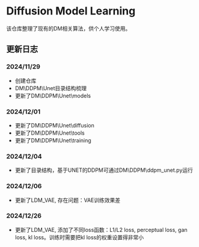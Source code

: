 # Diffusion Model Learning

该仓库整理了现有的DM相关算法，供个人学习使用。

## 更新日志
### 2024/11/29
- 创建仓库
- DM\DDPM\Unet目录结构梳理
- 更新了DM\DDPM\Unet\models
### 2024/12/01
- 更新了DM\DDPM\Unet\diffusion
- 更新了DM\DDPM\Unet\tools
- 更新了DM\DDPM\Unet\training
### 2024/12/04
- 更新了目录结构，基于UNET的DDPM可通过DM\DDPM\ddpm_unet.py运行
### 2024/12/06
- 更新了LDM_VAE, 存在问题：VAE训练效果差
### 2024/12/26
- 更新了LDM_VAE, 添加了不同loss函数：L1/L2 loss, perceptual loss, gan loss, kl loss。训练时需要把kl loss的权重设置得非常小 
